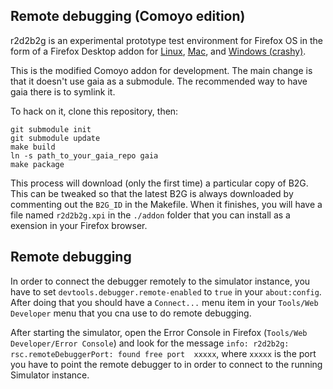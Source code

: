 Remote debugging (Comoyo edition)
---------------------------------

r2d2b2g is an experimental prototype test environment for Firefox OS
in the form of a Firefox Desktop addon for
[Linux](https://ftp.mozilla.org/pub/mozilla.org/labs/r2d2b2g/r2d2b2g-linux.xpi),
[Mac](https://ftp.mozilla.org/pub/mozilla.org/labs/r2d2b2g/r2d2b2g-mac.xpi), and
[Windows (crashy)](https://ftp.mozilla.org/pub/mozilla.org/labs/r2d2b2g/r2d2b2g-windows.xpi).

This is the modified Comoyo addon for development. The main change is that it doesn't use gaia
as a submodule. The recommended way to have gaia there is to symlink it.

To hack on it, clone this repository, then:

    git submodule init
    git submodule update
    make build
    ln -s path_to_your_gaia_repo gaia
    make package

This process will download (only the first time) a particular copy of B2G. This can be
tweaked so that the latest B2G is always downloaded by commenting out the
`B2G_ID` in the Makefile. When it finishes, you will have a file named
`r2d2b2g.xpi` in the `./addon` folder that you can install as a exension in
your Firefox browser.

Remote debugging
----------------

In order to connect the debugger remotely to the simulator instance, you have
to set `devtools.debugger.remote-enabled` to `true` in your `about:config`.
After doing that you should have a `Connect...` menu item in your `Tools/Web
Developer` menu that you cna use to do remote debugging.

After starting the simulator, open the Error Console in Firefox (`Tools/Web
Developer/Error Console`) and look for the message `info: r2d2b2g: rsc.remoteDebuggerPort: found free port  xxxxx`,
where `xxxxx` is the port you have to point the remote debugger to in order to
connect to the running Simulator instance.

